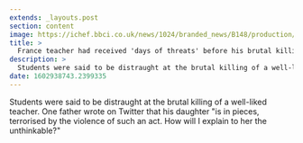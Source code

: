 ```yaml
--- 
extends: _layouts.post 
section: content 
image: https://ichef.bbci.co.uk/news/1024/branded_news/B148/production/_114948354_teacherkilledgetty2.jpg 
title: > 
  France teacher had received 'days of threats' before his brutal killing 
description: > 
  Students were said to be distraught at the brutal killing of a well-liked teacher.One father wrote on Twitter that his daughter "is in pieces, terrorised by the violence of such an act.How will I explain to her the unthinkable?" 
date: 1602938743.2399335 
--- 
```

Students were said to be distraught at the brutal killing of a well-liked teacher. One father wrote on Twitter that his daughter "is in pieces, terrorised by the violence of such an act. How will I explain to her the unthinkable?"